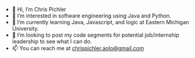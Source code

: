 - 👋 Hi, I’m Chris Pichler
- 👀 I’m interested in software engineering using Java and Python. 
- 🌱 I’m currently learning Java, Javascript, and logic at Eastern Michigan University.
- 💞️ I’m looking to post my code segments for potential job/internship leadership to see what I can do.
- 📫 You can reach me at chrispichler.aolo@gmail.com

<!---
ChrisPichler1/ChrisPichler1 is a ✨ special ✨ repository because its `README.md` (this file) appears on your GitHub profile.
You can click the Preview link to take a look at your changes.
--->
